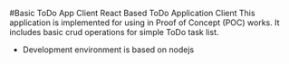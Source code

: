 #Basic ToDo App Client
React Based ToDo Application Client
This application is implemented for using in Proof of Concept (POC) works. 
It includes basic crud operations for simple ToDo task list.

- Development environment is based on nodejs